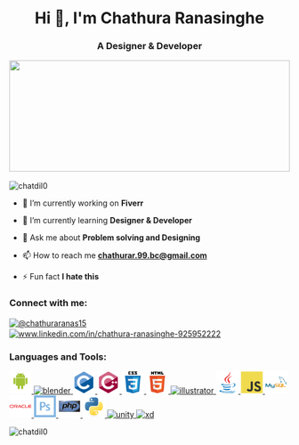 <h1 align="center">Hi 👋, I'm Chathura Ranasinghe</h1>
<h3 align="center">A Designer & Developer</h3>

<img style="width: 100%; height: 200px;" src = "https://scontent.fcmb1-2.fna.fbcdn.net/v/t1.6435-9/165384801_1388688508164491_9131380900901863803_n.jpg?_nc_cat=101&ccb=1-5&_nc_sid=e3f864&_nc_eui2=AeEyw_O9rcu1E128qo6AUEgj1T85ArBbJ_LVPzkCsFsn8nhxoKQXyBXxMbXy8isvx-ntY95RKLXszdzFBLvVS2Hu&_nc_ohc=ni-PbUZCpNEAX9qyWP6&_nc_ht=scontent.fcmb1-2.fna&oh=00_AT90GHSkDtctVOONJaYFsyWTZAJ0FYgea8QKwK_-C5usWw&oe=61F128D5">

<p align="left"> <img src="https://komarev.com/ghpvc/?username=chatdil0&label=Profile%20views&color=0e75b6&style=flat" alt="chatdil0" /> </p>

- 🔭 I’m currently working on **Fiverr**

- 🌱 I’m currently learning **Designer & Developer**

- 💬 Ask me about **Problem solving and Designing**

- 📫 How to reach me **chathurar.99.bc@gmail.com**

- ⚡ Fun fact **I hate this**

<h3 align="left">Connect with me:</h3>
<p align="left">
<a href="https://twitter.com/@chathuraranas15" target="blank"><img align="center" src="https://raw.githubusercontent.com/rahuldkjain/github-profile-readme-generator/master/src/images/icons/Social/twitter.svg" alt="@chathuraranas15" height="30" width="40" /></a>
<a href="https://linkedin.com/in/www.linkedin.com/in/chathura-ranasinghe-925952222" target="blank"><img align="center" src="https://raw.githubusercontent.com/rahuldkjain/github-profile-readme-generator/master/src/images/icons/Social/linked-in-alt.svg" alt="www.linkedin.com/in/chathura-ranasinghe-925952222" height="30" width="40" /></a>
</p>

<h3 align="left">Languages and Tools:</h3>
<p align="left"> <a href="https://developer.android.com" target="_blank" rel="noreferrer"> <img src="https://raw.githubusercontent.com/devicons/devicon/master/icons/android/android-original-wordmark.svg" alt="android" width="40" height="40"/> </a> <a href="https://www.blender.org/" target="_blank" rel="noreferrer"> <img src="https://download.blender.org/branding/community/blender_community_badge_white.svg" alt="blender" width="40" height="40"/> </a> <a href="https://www.cprogramming.com/" target="_blank" rel="noreferrer"> <img src="https://raw.githubusercontent.com/devicons/devicon/master/icons/c/c-original.svg" alt="c" width="40" height="40"/> </a> <a href="https://www.w3schools.com/cpp/" target="_blank" rel="noreferrer"> <img src="https://raw.githubusercontent.com/devicons/devicon/master/icons/cplusplus/cplusplus-original.svg" alt="cplusplus" width="40" height="40"/> </a> <a href="https://www.w3schools.com/css/" target="_blank" rel="noreferrer"> <img src="https://raw.githubusercontent.com/devicons/devicon/master/icons/css3/css3-original-wordmark.svg" alt="css3" width="40" height="40"/> </a> <a href="https://www.w3.org/html/" target="_blank" rel="noreferrer"> <img src="https://raw.githubusercontent.com/devicons/devicon/master/icons/html5/html5-original-wordmark.svg" alt="html5" width="40" height="40"/> </a> <a href="https://www.adobe.com/in/products/illustrator.html" target="_blank" rel="noreferrer"> <img src="https://www.vectorlogo.zone/logos/adobe_illustrator/adobe_illustrator-icon.svg" alt="illustrator" width="40" height="40"/> </a> <a href="https://www.java.com" target="_blank" rel="noreferrer"> <img src="https://raw.githubusercontent.com/devicons/devicon/master/icons/java/java-original.svg" alt="java" width="40" height="40"/> </a> <a href="https://developer.mozilla.org/en-US/docs/Web/JavaScript" target="_blank" rel="noreferrer"> <img src="https://raw.githubusercontent.com/devicons/devicon/master/icons/javascript/javascript-original.svg" alt="javascript" width="40" height="40"/> </a> <a href="https://www.mysql.com/" target="_blank" rel="noreferrer"> <img src="https://raw.githubusercontent.com/devicons/devicon/master/icons/mysql/mysql-original-wordmark.svg" alt="mysql" width="40" height="40"/> </a> <a href="https://www.oracle.com/" target="_blank" rel="noreferrer"> <img src="https://raw.githubusercontent.com/devicons/devicon/master/icons/oracle/oracle-original.svg" alt="oracle" width="40" height="40"/> </a> <a href="https://www.photoshop.com/en" target="_blank" rel="noreferrer"> <img src="https://raw.githubusercontent.com/devicons/devicon/master/icons/photoshop/photoshop-line.svg" alt="photoshop" width="40" height="40"/> </a> <a href="https://www.php.net" target="_blank" rel="noreferrer"> <img src="https://raw.githubusercontent.com/devicons/devicon/master/icons/php/php-original.svg" alt="php" width="40" height="40"/> </a> <a href="https://www.python.org" target="_blank" rel="noreferrer"> <img src="https://raw.githubusercontent.com/devicons/devicon/master/icons/python/python-original.svg" alt="python" width="40" height="40"/> </a> <a href="https://unity.com/" target="_blank" rel="noreferrer"> <img src="https://www.vectorlogo.zone/logos/unity3d/unity3d-icon.svg" alt="unity" width="40" height="40"/> </a> <a href="https://www.adobe.com/products/xd.html" target="_blank" rel="noreferrer"> <img src="https://cdn.worldvectorlogo.com/logos/adobe-xd.svg" alt="xd" width="40" height="40"/> </a> </p>

<p><img align="left" src="https://github-readme-stats.vercel.app/api/top-langs?username=chatdil0&show_icons=true&locale=en&layout=compact" alt="chatdil0" /></p>


